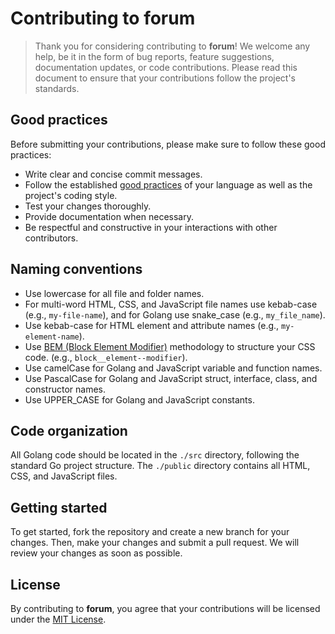 # Contributing to **forum**

> Thank you for considering contributing to **forum**! We welcome any help, be it in the form of bug reports, feature suggestions, documentation updates, or code contributions. Please read this document to ensure that your contributions follow the project's standards.

## **Good practices**

Before submitting your contributions, please make sure to follow these good practices:

- Write clear and concise commit messages.
- Follow the established [good practices](https://github.com/01-edu/public/blob/master/subjects/good-practices/README.md) of your language as well as the project's coding style.
- Test your changes thoroughly.
- Provide documentation when necessary.
- Be respectful and constructive in your interactions with other contributors.

## **Naming conventions**

- Use lowercase for all file and folder names.
- For multi-word HTML, CSS, and JavaScript file names use kebab-case (e.g., `my-file-name`), and for Golang use snake_case (e.g., `my_file_name`).
- Use kebab-case for HTML element and attribute names (e.g., `my-element-name`).
- Use [BEM (Block Element Modifier)](https://sparkbox.com/foundry/bem_by_example) methodology to structure your CSS code. (e.g., `block__element--modifier`).
- Use camelCase for Golang and JavaScript variable and function names.
- Use PascalCase for Golang and JavaScript struct, interface, class, and constructor names.
- Use UPPER_CASE for Golang and JavaScript constants.

## **Code organization**

All Golang code should be located in the `./src` directory, following the standard Go project structure. The `./public` directory contains all HTML, CSS, and JavaScript files.

## **Getting started**

To get started, fork the repository and create a new branch for your changes. Then, make your changes and submit a pull request. We will review your changes as soon as possible.

## **License**

By contributing to **forum**, you agree that your contributions will be licensed under the [MIT License](https://opensource.org/licenses/MIT).
